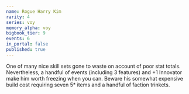 ```yaml
---
name: Rogue Harry Kim
rarity: 4
series: voy
memory_alpha: voy
bigbook_tier: 9
events: 6
in_portal: false
published: true
---
```


One of many nice skill sets gone to waste on account of poor stat totals. Nevertheless, a handful of events (including 3 features) and +1 Innovator make him worth freezing when you can. Beware his somewhat expensive build cost requiring seven 5* items and a handful of faction trinkets.

